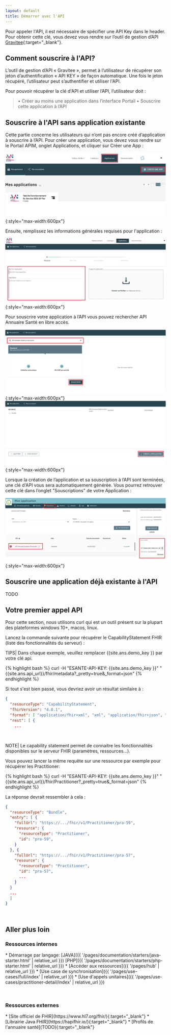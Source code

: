 ```yaml
---
layout: default
title: Démarrer avec l'API
---
```


Pour appeler l'API, il est nécessaire de spécifier une API Key dans le header. Pour obtenir cette clé, vous devez vous rendre sur l’outil de gestion d’API
[Gravitee](https://portal.api.esante.gouv.fr/catalog/api/962f412b-e08e-4ee7-af41-2be08eeee7f6){:target="_blank"}.

## Comment souscrire à l'API?
L’outil de gestion d’API « Gravitee », permet à l’utilisateur de récupérer son jeton d’authentification « API KEY » de façon automatique. Une fois le jeton récupéré, l’utilisateur peut s’authentifier et utiliser l'API.

Pour pouvoir récupérer la clé d'API et utiliser l’API, l’utilisateur doit :
> • Créer au moins une application dans l’interface Portail
> • Souscrire cette application à l’API 

## Souscrire à l'API sans application existante
Cette partie concerne les utilisateurs qui n’ont pas encore créé d’application à souscrire à l’API.
Pour créer une application, vous devez vous rendre sur le Portail APIM, onglet Applications, et cliquer sur Créer une App :

![accueil.png](img/apim_creer_app.png){:style="max-width:600px"}

Ensuite, remplissez les informations générales requises pour l'application :

![accueil.png](img/apim_creer_app_1.png){:style="max-width:600px"}

Pour souscrire votre application à l’API vous pouvez rechercher API Annuaire Santé en libre accès.

![accueil.png](img/apim_creer_app_2.png){:style="max-width:600px"}
![accueil.png](img/apim_creer_app_3.png){:style="max-width:600px"}

Lorsque la création de l’application et sa souscription à l’API sont terminées, une clé d'API vous sera automatiquement générée.
Vous pourrez retrouver cette clé dans l’onglet "Souscriptions" de votre Application :

![accueil.png](img/apim_creer_app_4.png){:style="max-width:600px"}

## Souscrire une application déjà existante à l'API
TODO

## Votre premier appel API

Pour cette section, nous utilisons curl qui est un outil présent sur la plupart des plateformes windows 10+, macos, linux.

Lancez la commande suivante pour récupérer le CapabilityStatement FHIR (liste des fonctionnalités du serveur) : 


TIPS| Dans chaque exemple, veuillez remplacer {{site.ans.demo_key }} par votre clé api.


<div class="code-sample"><div class="tab-content" data-name="bash">

{% highlight bash %}
curl -H "ESANTE-API-KEY: {{site.ans.demo_key }}" "{{site.ans.api_url}}/fhir/metadata?_pretty=true&_format=json"
{% endhighlight %}

  
</div></div>



Si tout s'est bien passé, vous devriez avoir un résultat similaire à : 

```json
{
  "resourceType": "CapabilityStatement",
  "fhirVersion": "4.0.1",
  "format": [ "application/fhir+xml", "xml", "application/fhir+json", "json" ],
  "rest": [ {
    ...
```

&nbsp;

NOTE| Le capability statement permet de connaitre les fonctionnalités disponibles sur le serveur FHIR (paramètres, ressources...).


Vous pouvez lancer la même requête sur une ressource par exemple pour récupérer les Practitioner:


<div class="code-sample"><div class="tab-content" data-name="bash">

{% highlight bash %}
curl -H "ESANTE-API-KEY: {{site.ans.demo_key }}" "{{site.ans.api_url}}/fhir/Practitioner?_pretty=true&_format=json"
{% endhighlight %}

</div></div>


La réponse devrait ressembler à cela :

```json
{
  "resourceType": "Bundle",
  "entry": [ {
    "fullUrl": "https://.../fhir/v1/Practitioner/pra-59",
    "resource": {
      "resourceType": "Practitioner",
      "id": "pra-59",
    }
  }, {
    "fullUrl": "https://.../fhir/v1/Practitioner/pra-57",
    "resource": {
      "resourceType": "Practitioner",
      "id": "pra-57",
      ...
    }
  }
  ...
  ]
}
```

&nbsp;


## Aller plus loin


### Ressources internes 

<div class="wysiwyg" markdown="1">
* Démarrage par langage: [JAVA]({{ '/pages/documentation/starters/java-starter.html' | relative_url }})  [PHP]({{ '/pages/documentation/starters/php-starter.html' | relative_url }})
* [Accéder aux ressources]({{ '/pages/hub' | relative_url }})
* [Use case de synchronisation]({{ '/pages/use-cases/full/index' | relative_url }})
* [Use d'appels unitaires]({{ '/pages/use-cases/practitioner-detail/index' | relative_url }})
</div>

&nbsp;

### Ressources externes

<div class="wysiwyg" markdown="1">
* [Site officiel de FHIR](https://www.hl7.org/fhir/){:target="_blank"}
* [Librairie Java FHIR](https://hapifhir.io/){:target="_blank"}
* [Profils de l'annuaire santé](TODO){:target="_blank"}
</div>
